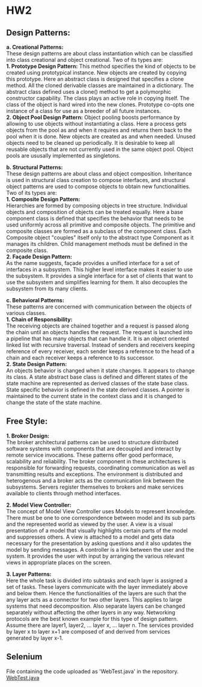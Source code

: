# HW2 

## Design Patterns:   
  
**a.	Creational Patterns:**   
These design patterns are about class instantiation which can be classified into class creational and object creational. Two of its types are:   
**1.	Prototype Design Pattern:**
This method specifies the kind of objects to be created using prototypical instance. New objects are created by copying this prototype. Here an abstract class is designed that specifies a clone method. All the cloned derivable classes are maintained in a dictionary. The abstract class defined uses a clone() method to get a polymorphic constructor capability. The class plays an active role in copying itself. The class of the object is hard wired into the new clones. Prototype co-opts one instance of a class for use as a breeder of all future instances.       
**2.	Object Pool Design Pattern:**
Object pooling boosts performance by allowing to use objects without instantiating a class. Here a process gets objects from the pool as and when it requires and returns them back to the pool when it is done. New objects are created as and when needed. Unused objects need to be cleaned up periodically. It is desirable to keep all reusable objects that are not currently used in the same object pool. Object pools are ususally implemented as singletons.
    
**b.	Structural Patterns:**   
These design patterns are about class and object composition. Inheritance is used in structural class creation to compose interfaces, and structural object patterns are used to compose objects to obtain new functionalities. Two of its types are:    
**1.	Composite Design Pattern:**   
Hierarchies are formed by composing objects in tree structure. Individual objects and composition of objects can be treated equally. Here a base component class is defined that specifies the behavior that needs to be used uniformly across all primitive and composite objects. The primitive and composite classes are formed as a subclass of the component class. Each Composite object "couples" itself only to the abstract type Component as it manages its children. Child management methods must be defined in the composite class.    
**2.	Façade Design Pattern:**    
As the name suggests, façade provides a unified interface for a set of interfaces in a subsystem. This higher level interface makes it easier to use the subsystem. It provides a single interface for a set of clients that want to use the subsystem and simplifies learning for them. It also decouples the subsystem from its many clients.
    
**c.	Behavioral Patterns:**   
These patterns are concerned with communication between the objects of various classes.   
**1.	Chain of Responsibility:**   
The receiving objects are chained together and a request is passed along the chain until an objects handles the request. The request is launched into a pipeline that has many objects that can handle it. It is an object oriented linked list with recursive traversal. Instead of senders and receivers keeping reference of every receiver, each sender keeps a reference to the head of a chain and each receiver keeps a reference to its successor.    
**2.	State Design Pattern:**    
An objects behavior is changed when it state changes. It appears to change its class. A state abstract base class is defined and different states of the state machine are represented as derived classes of the state base class. State specific behavior is defined in the state derived classes. A pointer is maintained to the current state in the context class and it is changed to change the state of the state machine.   
    
## Free Style:   

**1.	Broker Design:**  
The broker architectural patterns can be used to structure distributed software systems with components that are decoupled and interact by remote service invocations. These patterns offer good performace, scalability and reliability. The broker component in these architectures is responsible for forwarding requests, coordinating communication as well as transmitting results and exceptions.
The environment is distributed and heterogenous and a broker acts as the communication link between the subsystems. Servers register themselves to brokers and make services available to clients through	method interfaces.   
   
**2.	Model View Controller:**   
The concept of Model View Controller uses
Models to represent knowledge. There must be one to one correspondence between model and its sub parts and the represented world as viewed by the user.
A view is a visual presentation of a model that visually highlights certain parts of the model and suppresses others. A view is attached to a model and gets data necessary for the presentation by asking questions and it also updates the model by sending messages.
A controller is a link between the user and the system. It provides the user with input by arranging the various relevant views in appropriate places on the screen.   
    
**3.	Layer Patterns:**    
Here the whole task is divided into subtasks and each layer is assigned a set of tasks. These layers communicate with the layer immediately above and below them. Hence the functionalities of the layers are such that the any layer acts as a connector for two other layers. This applies to large systems that need decomposition. Also separate layers can be changed separately without affecting the other layers in any way. Networking protocols are the best known example for this type of design pattern.
Assume there are layer1, layer2, … layer x, … layer n.
The services provided by layer x to layer x+1 are composed of and derived from services generated by layer x-1.
    
## Selenium   
File containing the code uploaded as 'WebTest.java' in the repository.    
[WebTest.java](/WebTest.java) 

